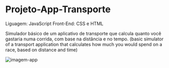 # Projeto-App-Transporte
Liguagem: JavaScript
Front-End: CSS e HTML

Simulador básico de um aplicativo de transporte que calcula quanto você gastaria numa corrida, com base na distância e no tempo.
(basic simulator of a transport application that calculates how much you would spend on a race, based on distance and time)


![imagem-app](https://user-images.githubusercontent.com/65178482/94878207-1c535a80-0433-11eb-94c9-84d41510be0d.JPG)

